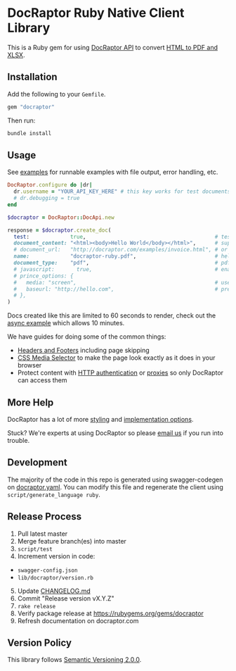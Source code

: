 # DocRaptor Ruby Native Client Library

This is a Ruby gem for using [DocRaptor API](https://docraptor.com/documentation) to convert [HTML to PDF and XLSX](https://docraptor.com).


## Installation

Add the following to your `Gemfile`.

```ruby
gem "docraptor"
```

Then run:

```bash
bundle install
```


## Usage

See [examples](examples/) for runnable examples with file output, error handling, etc.

```ruby
DocRaptor.configure do |dr|
  dr.username = "YOUR_API_KEY_HERE" # this key works for test documents
  # dr.debugging = true
end

$docraptor = DocRaptor::DocApi.new

response = $docraptor.create_doc(
  test:             true,                                         # test documents are free but watermarked
  document_content: "<html><body>Hello World</body></html>",      # supply content directly
  # document_url:   "http://docraptor.com/examples/invoice.html", # or use a url
  name:             "docraptor-ruby.pdf",                         # help you find a document later
  document_type:    "pdf",                                        # pdf or xls or xlsx
  # javascript:       true,                                       # enable JavaScript processing
  # prince_options: {
  #   media: "screen",                                            # use screen styles instead of print styles
  #   baseurl: "http://hello.com",                                # pretend URL when using document_content
  # },
)
```

Docs created like this are limited to 60 seconds to render, check out the [async example](examples/async.rb) which allows 10 minutes.

We have guides for doing some of the common things:

* [Headers and Footers](https://docraptor.com/documentation/style#pdf-headers-footers) including page skipping
* [CSS Media Selector](https://docraptor.com/documentation/api#api_basic_pdf) to make the page look exactly as it does in your browser
* Protect content with [HTTP authentication](https://docraptor.com/documentation/api#api_http_user) or [proxies](https://docraptor.com/documentation/api#api_http_proxy) so only DocRaptor can access them


## More Help

DocRaptor has a lot of more [styling](https://docraptor.com/documentation/style) and [implementation options](https://docraptor.com/documentation/api).

Stuck? We're experts at using DocRaptor so please [email us](mailto:support@docraptor.com) if you run into trouble.


## Development

The majority of the code in this repo is generated using swagger-codegen on [docraptor.yaml](docraptor.yaml). You can modify this file and regenerate the client using `script/generate_language ruby`.


## Release Process

1. Pull latest master
2. Merge feature branch(es) into master
3. `script/test`
4. Increment version in code:
  - `swagger-config.json`
  - `lib/docraptor/version.rb`
5. Update [CHANGELOG.md](CHANGELOG.md)
6. Commit "Release version vX.Y.Z"
7. `rake release`
8. Verify package release at https://rubygems.org/gems/docraptor
9. Refresh documentation on docraptor.com


## Version Policy

This library follows [Semantic Versioning 2.0.0](http://semver.org).

